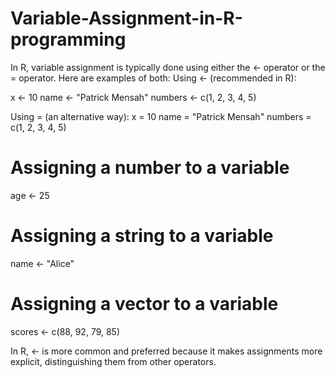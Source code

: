 # Variable-Assignment-in-R-programming
In R, variable assignment is typically done using either the <- operator or the = operator. Here are examples of both:
Using <- (recommended in R):

x <- 10
name <- "Patrick Mensah"
numbers <- c(1, 2, 3, 4, 5)

Using = (an alternative way):
x = 10
name = "Patrick Mensah"
numbers = c(1, 2, 3, 4, 5)

# Assigning a number to a variable
age <- 25

# Assigning a string to a variable
name <- "Alice"

# Assigning a vector to a variable
scores <- c(88, 92, 79, 85)

In R, <- is more common and preferred because it makes assignments more explicit, distinguishing them from other operators.
